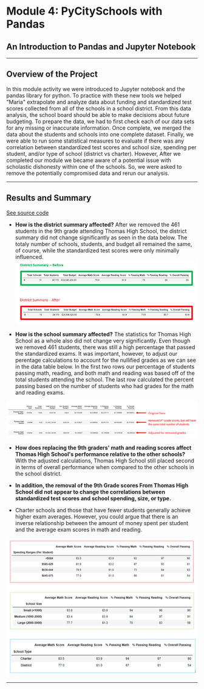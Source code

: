 # Module 4: PyCitySchools with Pandas
## An Introduction to Pandas and Jupyter Notebook
- - -
## Overview of the Project
In this module activity we were introduced to Jupyter notebook and the pandas library for python.  To practice with these new tools we helped "Maria" extrapolate and analyze data about funding and standardized test scores collected from all of the schools in a school district.  From this data analysis, the school board should be able to make decisions about future budgeting.  To prepare the data, we had to first check each of our data sets for any missing or inaccurate information.  Once complete, we merged the data about the students and schools into one complete dataset.  Finally, we were able to run some statistical measures to evaluate if there was any correlation between standardized test scores and school size, spending per student, and/or type of school (district vs charter).  However, After we completed our module we became aware of a potential issue with scholastic dishonesty within one of the schools.  So, we were asked to remove the potentially compromised data and rerun our analysis.
- - -
## Results and Summary
[See source code](https://github.com/murphyk2021/School_District_Analysis/blob/7c4da0d17664b5e62b9b9d07894b5f2e05ea3843/School_District_Analysis/PyCitySchools_Challenge_testing.ipynb)

- **How is the district summary affected?** After we removed the 461 students in the 9th grade attending Thomas High School, the district summary did not change significantly as seen in the data below.  The totaly number of schools, students, and budget all remained the same, of course, while the standardized test scores were only minimally influenced.
![image showing district summary](https://github.com/murphyk2021/School_District_Analysis/blob/3a8ad1fb13a91250c5d48cf39b1b3f35328d35cd/School_District_Analysis/Resources/District%20summary.PNG)

- **How is the school summary affected?**  The statistics for Thomas High School as a whole also did not change very significantly.  Even though we removed 461 students, there was still a high percentage that passed the standardized exams.  It was important, however, to adjust our perentage calculations to account for the nullified grades as we can see in the data table below.  In the first two rows our percentage of students passing math, reading, and both math and reading was based off of the total students attending the school.  The last row calculated the percent passing based on the number of students who had grades for the math and reading exams.

![image showing school summary](https://github.com/murphyk2021/School_District_Analysis/blob/3a8ad1fb13a91250c5d48cf39b1b3f35328d35cd/School_District_Analysis/Resources/school%20summary.PNG)

- **How does replacing the 9th graders' math and reading scores affect Thomas High School's performance relative to the other schools?** With the adjusted calculations, Thomas High School still placed second in terms of overall performance when compared to the other schools in the school district.

- **In addition, the removal of the 9th Grade scores From Thomas High School did not appear to change the correlations between standardized test scores and school spending, size, or type.**
- Charter schools and those that have fewer students generally achieve higher exam averages.  However, you could argue that there is an inverse relationship between the amount of money spent per student and the average exam scores in math and reading.

![image showing exam scores and school size, spending,type](https://github.com/murphyk2021/School_District_Analysis/blob/a4ac6115e4cd8464a32667e37620a77a7ff7dbfd/School_District_Analysis/Resources/exam%20score%20correlations.PNG)
- - -


